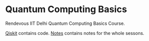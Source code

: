 # Quantum Computing Basics

Rendevous IIT Delhi Quantum Computing Basics Course.

[Qiskit](Qiskit) contains code.
[Notes](Notes) contains notes for the whole sessons.